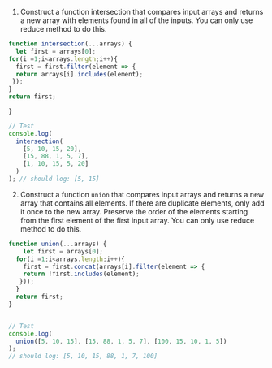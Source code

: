 1. Construct a function intersection that compares input arrays and returns a new array with elements found in all of the inputs. You can only use reduce method to do this.

```js
function intersection(...arrays) {
  let first = arrays[0];
for(i =1;i<arrays.length;i++){
  first = first.filter(element => {
  return arrays[i].includes(element);
 });
}
return first;

}

// Test
console.log(
  intersection(
    [5, 10, 15, 20],
    [15, 88, 1, 5, 7],
    [1, 10, 15, 5, 20]
  )
); // should log: [5, 15]
```

2. Construct a function `union` that compares input arrays and returns a new array that contains all elements. If there are duplicate elements, only add it once to the new array. Preserve the order of the elements starting from the first element of the first input array. You can only use reduce method to do this.

```js
function union(...arrays) {
    let first = arrays[0];
  for(i =1;i<arrays.length;i++){
    first = first.concat(arrays[i].filter(element => {
    return !first.includes(element);
   }));
  }
  return first;
}


// Test
console.log(
  union([5, 10, 15], [15, 88, 1, 5, 7], [100, 15, 10, 1, 5])
);
// should log: [5, 10, 15, 88, 1, 7, 100]
```
